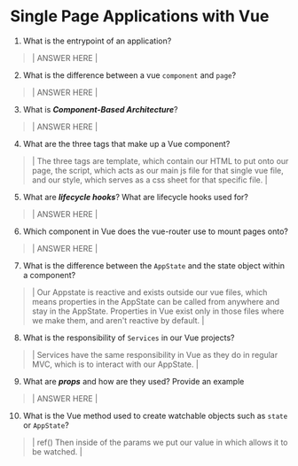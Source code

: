 # Single Page Applications with Vue
01. What is the entrypoint of an application?

  > | ANSWER HERE |

02. What is the difference between a vue `component` and `page`?

  > | ANSWER HERE |

03. What is ***Component-Based Architecture***?

  > | ANSWER HERE |

04. What are the three tags that make up a Vue component?

  > | The three tags are template, which contain our HTML to put onto our page, the script, which acts as our main js file for that single vue file, and our style, which serves as a css sheet for that specific file. |

05. What are ***lifecycle hooks***? What are lifecycle hooks used for?

  > | ANSWER HERE |

06. Which component in Vue does the vue-router use to mount pages onto?

  > | ANSWER HERE |

07. What is the difference between the `AppState` and the state object within a component?

  > | Our Appstate is reactive and exists outside our vue files, which means properties in the AppState can be called from anywhere and stay in the AppState. Properties in Vue exist only in those files where we make them, and aren't reactive by default. |

08. What is the responsibility of `Services` in our Vue projects?

  > | Services have the same responsibility in Vue as they do in regular MVC, which is to interact with our AppState. |

09. What are ***props*** and how are they used? Provide an example

  > | ANSWER HERE |

10. What is the Vue method used to create watchable objects such as `state` or `AppState`?

  > | ref() Then inside of the params we put our value in which allows it to be watched. |

